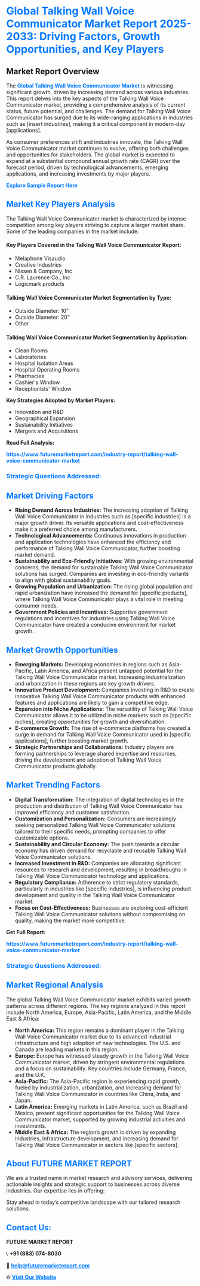 <h1 style="color: #007BFF;">Global Talking Wall Voice Communicator Market Report 2025-2033: Driving Factors, Growth Opportunities, and Key Players</h1>

<section id="overview">
<h2>Market Report Overview</h2>
<p>The <a href="https://www.futuremarketreport.com/industry-report/talking-wall-voice-communicator-market" style="color: #007BFF; text-decoration: none;"><strong>Global Talking Wall Voice Communicator Market</strong></a> is witnessing significant growth, driven by increasing demand across various industries. This report delves into the key aspects of the Talking Wall Voice Communicator market, providing a comprehensive analysis of its current status, future potential, and challenges. The demand for Talking Wall Voice Communicator has surged due to its wide-ranging applications in industries such as [insert industries], making it a critical component in modern-day [applications].</p>
<p>As consumer preferences shift and industries innovate, the Talking Wall Voice Communicator market continues to evolve, offering both challenges and opportunities for stakeholders. The global market is expected to expand at a substantial compound annual growth rate (CAGR) over the forecast period, driven by technological advancements, emerging applications, and increasing investments by major players.</p>
</section>

<section id="overview">
<p><a href="https://www.futuremarketreport.com/request-sample/reportId=84635" style="color: #007BFF; text-decoration: none;"><strong>Explore Sample Report Here</strong></a></p>
</section>

<section id="key-players">
<h2 style="color: #007BFF;">Market Key Players Analysis</h2>
<p>The Talking Wall Voice Communicator market is characterized by intense competition among key players striving to capture a larger market share. Some of the leading companies in the market include:</p>
<h4>Key Players Covered in the Talking Wall Voice Communicator Report:</h4>
<ul><li>Melaphone Visaudio</li><li>Creative Industries</li><li>Nissen &amp; Company, Inc</li><li>C.R. Laurence Co., Inc</li><li>Logicmark products</li></ul>
<h4>Talking Wall Voice Communicator Market Segmentation by Type:</h4>
<ul><li>Outside Diameter: 10&quot;</li><li>Outside Diameter: 20&quot;</li><li>Other</li></ul>

<h4>Talking Wall Voice Communicator Market Segmentation by Application:</h4>
<ul><li>Clean Rooms</li><li>Laboratories</li><li>Hospital Isolation Areas</li><li>Hospital Operating Rooms</li><li>Pharmacies</li><li>Cashier&#039;s Window</li><li>Receptionists&#039; Window</li></ul>
<p><strong>Key Strategies Adopted by Market Players:</strong></p>
<ul>
<li>Innovation and R&D</li>
<li>Geographical Expansion</li>
<li>Sustainability Initiatives</li>
<li>Mergers and Acquisitions</li>
</ul>
</section>

<section>
<p><strong>Read Full Analysis: </strong></p><a href="https://www.futuremarketreport.com/industry-report/talking-wall-voice-communicator-market" style="color: #007BFF; text-decoration: none;"><strong>https://www.futuremarketreport.com/industry-report/talking-wall-voice-communicator-market</strong></a>
<h3 style="color: #007BFF;">Strategic Questions Addressed:</h3>
</section>

<section id="driving-factors">
<h2 style="color: #007BFF;">Market Driving Factors</h2>
<ul>
<li><strong>Rising Demand Across Industries:</strong> The increasing adoption of Talking Wall Voice Communicator in industries such as [specific industries] is a major growth driver. Its versatile applications and cost-effectiveness make it a preferred choice among manufacturers.</li>
<li><strong>Technological Advancements:</strong> Continuous innovations in production and application technologies have enhanced the efficiency and performance of Talking Wall Voice Communicator, further boosting market demand.</li>
<li><strong>Sustainability and Eco-Friendly Initiatives:</strong> With growing environmental concerns, the demand for sustainable Talking Wall Voice Communicator solutions has surged. Companies are investing in eco-friendly variants to align with global sustainability goals.</li>
<li><strong>Growing Population and Urbanization:</strong> The rising global population and rapid urbanization have increased the demand for [specific products], where Talking Wall Voice Communicator plays a vital role in meeting consumer needs.</li>
<li><strong>Government Policies and Incentives:</strong> Supportive government regulations and incentives for industries using Talking Wall Voice Communicator have created a conducive environment for market growth.</li>
</ul>
</section>

<section id="growth-opportunities">
<h2 style="color: #007BFF;">Market Growth Opportunities</h2>
<ul>
<li><strong>Emerging Markets:</strong> Developing economies in regions such as Asia-Pacific, Latin America, and Africa present untapped potential for the Talking Wall Voice Communicator market. Increasing industrialization and urbanization in these regions are key growth drivers.</li>
<li><strong>Innovative Product Development:</strong> Companies investing in R&D to create innovative Talking Wall Voice Communicator products with enhanced features and applications are likely to gain a competitive edge.</li>
<li><strong>Expansion into Niche Applications:</strong> The versatility of Talking Wall Voice Communicator allows it to be utilized in niche markets such as [specific niches], creating opportunities for growth and diversification.</li>
<li><strong>E-commerce Growth:</strong> The rise of e-commerce platforms has created a surge in demand for Talking Wall Voice Communicator used in [specific applications], further boosting market growth.</li>
<li><strong>Strategic Partnerships and Collaborations:</strong> Industry players are forming partnerships to leverage shared expertise and resources, driving the development and adoption of Talking Wall Voice Communicator products globally.</li>
</ul>
</section>

<section id="trending-factors">
<h2 style="color: #007BFF;">Market Trending Factors</h2>
<ul>
<li><strong>Digital Transformation:</strong> The integration of digital technologies in the production and distribution of Talking Wall Voice Communicator has improved efficiency and customer satisfaction.</li>
<li><strong>Customization and Personalization:</strong> Consumers are increasingly seeking personalized Talking Wall Voice Communicator solutions tailored to their specific needs, prompting companies to offer customizable options.</li>
<li><strong>Sustainability and Circular Economy:</strong> The push towards a circular economy has driven demand for recyclable and reusable Talking Wall Voice Communicator solutions.</li>
<li><strong>Increased Investment in R&D:</strong> Companies are allocating significant resources to research and development, resulting in breakthroughs in Talking Wall Voice Communicator technology and applications.</li>
<li><strong>Regulatory Compliance:</strong> Adherence to strict regulatory standards, particularly in industries like [specific industries], is influencing product development and quality in the Talking Wall Voice Communicator market.</li>
<li><strong>Focus on Cost-Effectiveness:</strong> Businesses are exploring cost-efficient Talking Wall Voice Communicator solutions without compromising on quality, making the market more competitive.</li>
</ul>
</section>

<section>
<p><strong>Get Full Report: </strong></p><a href="https://www.futuremarketreport.com/industry-report/talking-wall-voice-communicator-market" style="color: #007BFF; text-decoration: none;"><strong>https://www.futuremarketreport.com/industry-report/talking-wall-voice-communicator-market</strong></a>
<h3 style="color: #007BFF;">Strategic Questions Addressed:</h3>
</section>


<section id="regional-analysis">
<h2 style="color: #007BFF;">Market Regional Analysis</h2>
<p>The global Talking Wall Voice Communicator market exhibits varied growth patterns across different regions. The key regions analyzed in this report include North America, Europe, Asia-Pacific, Latin America, and the Middle East & Africa:</p>
<ul>
<li><strong>North America:</strong> This region remains a dominant player in the Talking Wall Voice Communicator market due to its advanced industrial infrastructure and high adoption of new technologies. The U.S. and Canada are leading markets in this region.</li>
<li><strong>Europe:</strong> Europe has witnessed steady growth in the Talking Wall Voice Communicator market, driven by stringent environmental regulations and a focus on sustainability. Key countries include Germany, France, and the U.K.</li>
<li><strong>Asia-Pacific:</strong> The Asia-Pacific region is experiencing rapid growth, fueled by industrialization, urbanization, and increasing demand for Talking Wall Voice Communicator in countries like China, India, and Japan.</li>
<li><strong>Latin America:</strong> Emerging markets in Latin America, such as Brazil and Mexico, present significant opportunities for the Talking Wall Voice Communicator market, supported by growing industrial activities and investments.</li>
<li><strong>Middle East & Africa:</strong> The region’s growth is driven by expanding industries, infrastructure development, and increasing demand for Talking Wall Voice Communicator in sectors like [specific sectors].</li>
</ul>
</section>

<footer>
<h2 style="color: #007BFF;">About FUTURE MARKET REPORT</h2>
<p>We are a trusted name in market research and advisory services, delivering actionable insights and strategic support to businesses across diverse industries. Our expertise lies in offering:</p>

<p>Stay ahead in today’s competitive landscape with our tailored research solutions.</p>

<h2 style="color: #007BFF;">Contact Us:</h2>
<p><strong>FUTURE MARKET REPORT</strong></p>
<p>📞 <strong>+91 (883) 074-8030</strong></p>
<p>📧 <strong><a href="mailto:help@futuremarketreport.com" style="color: #007BFF;">help@futuremarketreport.com</a></strong></p>
<p>🌐 <strong><a href="https://www.futuremarketreport.com/" style="color: #007BFF;">Visit Our Website</a></strong></p>
</footer>